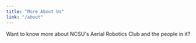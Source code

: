 ```yaml
---
title: "More About Us"
link: "/about"
---
```


Want to know more about NCSU's Aerial Robotics Club and the people in it?
